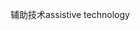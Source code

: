 <span data-ttu-id="09dd1-101">辅助技术</span><span class="sxs-lookup"><span data-stu-id="09dd1-101">assistive technology</span></span>